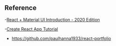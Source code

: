 ## Reference
-[React + Material UI Introduction - 2020 Edition](https://www.youtube.com/watch?v=pHclLuRolzE)

-[Create React App Tutorial ](https://www.youtube.com/playlist?list=PL3KAvm6JMiowqFTXj3oPQkhP7aCgRHFTm)
  - https://github.com/paulhanna1933/react-portfolio

